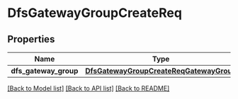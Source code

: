 # DfsGatewayGroupCreateReq

## Properties
Name | Type | Description | Notes
------------ | ------------- | ------------- | -------------
**dfs_gateway_group** | [**DfsGatewayGroupCreateReqGatewayGroup**](DfsGatewayGroupCreateReqGatewayGroup.md) |  | 

[[Back to Model list]](../README.md#documentation-for-models) [[Back to API list]](../README.md#documentation-for-api-endpoints) [[Back to README]](../README.md)


